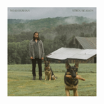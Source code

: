 <a href="https://open.spotify.com/album/50ZenUP4O2Q5eCy2NRNvuz?si=FE4UrTKHS1C-eHx4xCEw3Q">
  <img src="https://raw.githubusercontent.com/EmiHolleran/EmiHolleran.github.io/main/listening/pictures/noahkahan-stickseason.jpg" width="200" height="200">
</a>

